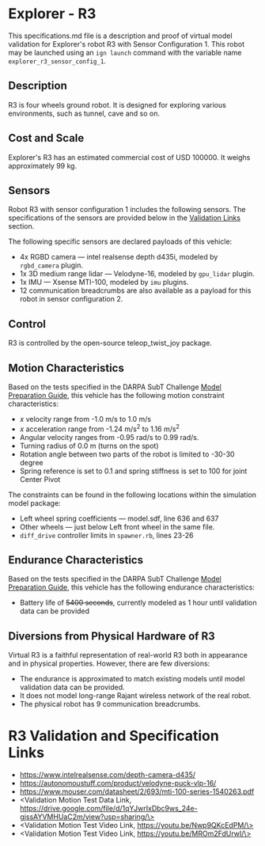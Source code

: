 <!--- This is a Markdown description of a robot model submitted for inclusion in the
DARPA Subterranean Challenge Technology Repository -->
# Explorer - R3
This specifications.md file is a description and proof of virtual model validation for
Explorer's robot R3 with Sensor Configuration 1. This robot may be launched using
an `ign launch` command with the variable name `explorer_r3_sensor_config_1`.

## Description
R3 is four wheels ground robot. It is designed for exploring various environments, such as tunnel, cave and so on.

## Cost and Scale
Explorer's R3 has an estimated commercial cost of USD 100000. It weighs approximately 99 kg.

## Sensors
Robot R3 with sensor configuration 1 includes the following sensors. The specifications of the sensors are provided below in
the [Validation Links](#validation_links) section.

The following specific sensors are declared payloads of this vehicle:

* 4x RGBD camera &mdash; intel realsense depth d435i, modeled by `rgbd_camera` plugin.
* 1x 3D medium range lidar &mdash; Velodyne-16, modeled by `gpu_lidar` plugin.
* 1x IMU &mdash; Xsense MTI-100, modeled by `imu` plugins.
* 12 communication breadcrumbs are also available as a payload for this robot in sensor configuration 2.

## Control
R3 is controlled by the open-source teleop_twist_joy package.

## Motion Characteristics
Based on the tests specified in the DARPA SubT Challenge [Model Preparation
Guide](https://subtchallenge.com/\<fix_me\>), this vehicle has the following motion
constraint characteristics:

* _x_ velocity range from -1.0 m/s to 1.0 m/s
* _x_ acceleration range from -1.24 m/s<sup>2</sup> to 1.16 m/s<sup>2</sup>
* Angular velocity ranges from -0.95 rad/s to 0.99 rad/s.
* Turning radius of 0.0 m (turns on the spot)
* Rotation angle between two parts of the robot is limited to -30-30 degree
* Spring reference is set to 0.1 and spring stiffness is set to 100 for joint Center Pivot

The constraints can be found in the following locations within the simulation model
package:

* Left wheel spring coefficients &mdash; model.sdf, line 636 and 637
* Other wheels &mdash; just below Left front wheel in the same file.
* `diff_drive` controller limits in `spawner.rb`, lines 23-26

## Endurance Characteristics
Based on the tests specified in the DARPA SubT Challenge [Model Preparation
Guide](https://subtchallenge.com/resources/Simulation_Model_Preparation_Guide.pdf), this vehicle has the following
endurance characteristics:

* Battery life of ~~5400 seconds~~, currently modeled as 1 hour until validation data can be provided 

## Diversions from Physical Hardware of R3
Virtual R3 is a faithful representation of real-world R3 both in appearance and
in physical properties. However, there are few diversions:
* The endurance is approximated to match existing models until model validation data can be provided.
* It does not model long-range Rajant wireless network of the real robot.
* The physical robot has 9 communication breadcrumbs.

# <a name="validation_links"></a>R3 Validation and Specification Links

* https://www.intelrealsense.com/depth-camera-d435/
* https://autonomoustuff.com/product/velodyne-puck-vlp-16/
* https://www.mouser.com/datasheet/2/693/mti-100-series-1540263.pdf
* \<Validation Motion Test Data Link, https://drive.google.com/file/d/1qYJwrIxDbc9ws_24e-gjssAYVMHUaC2m/view?usp=sharing/\>
* \<Validation Motion Test Video Link, https://youtu.be/Nwp9QKcEdPM/\>
* \<Validation Motion Test Video Link, https://youtu.be/MROm2FdUrwI/\>
